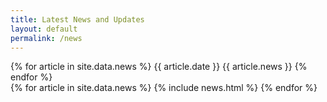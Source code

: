 ```yaml
---
title: Latest News and Updates
layout: default
permalink: /news
---
```


<link rel="stylesheet" href="{{ site.baseurl }}/css/news-ticker.css">

<!-- News Ticker -->
<div class="news-ticker">
    <div class="news-icon">
        <i class="fa fa-newspaper-o" aria-hidden="true"></i>
    </div>
    <div class="news-ticker-content">
        {% for article in site.data.news %}
            <span class="news-ticker-item">
                <span class="news-ticker-date">{{ article.date }}</span>
                {{ article.news }}
            </span>
        {% endfor %}
    </div>
</div>

<!-- Full News List -->
<div class="news-list">
    {% for article in site.data.news %}
        {% include news.html %}
    {% endfor %}
</div>
